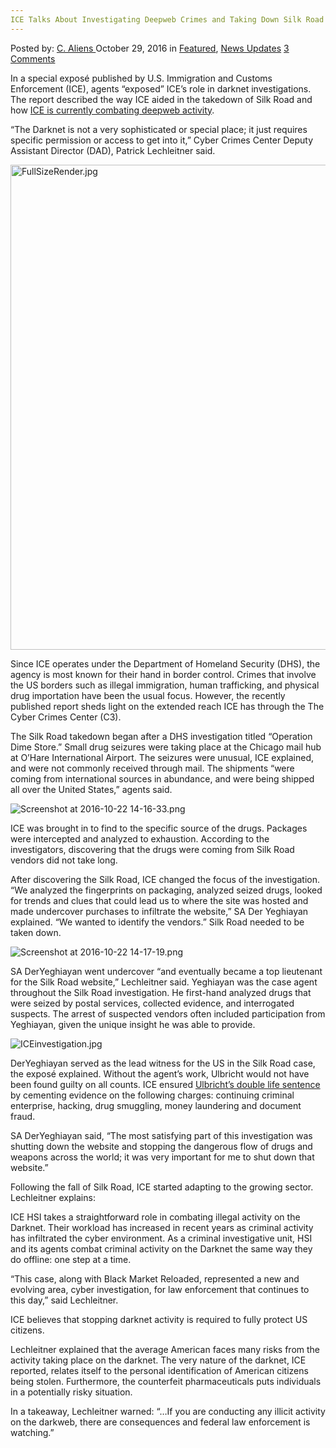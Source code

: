```yaml
---
ICE Talks About Investigating Deepweb Crimes and Taking Down Silk Road
---
```

<article class="post-listing post-16155 post type-post status-publish format-standard has-post-thumbnail hentry  tag-crimes tag-deepweb tag-ice tag-investigating tag-road tag-silk tag-talks">
    <div class="post-inner">
        <span>Posted by: <a href="https://www.deepdotweb.com/author/caliens/" title="">C. Aliens </a></span>
    <span>October 29, 2016</span>
    <span>in <a href="https://www.deepdotweb.com/category/deepdot-news/" rel="category tag">Featured</a>, <a href="https://www.deepdotweb.com/category/news-updates/" rel="category tag">News Updates</a></span>
    <span><a href="https://www.deepdotweb.com/2016/10/29/ice-talks-investigating-deepweb-crimes-taking-silk-road/#comments">3 Comments</a></span>
    </p>
    <div class="clear"></div>
    <div class="entry">
    <p>In a special exposé published by U.S. Immigration and Customs Enforcement (ICE), agents “exposed” ICE’s role in darknet investigations. The report described the way ICE aided in the takedown of Silk Road and how <a href="https://www.ice.gov/features/darknet">ICE is currently combating deepweb activity</a>.</p>
    <p>“The Darknet is not a very sophisticated or special place; it just requires specific permission or access to get into it,” Cyber Crimes Center Deputy Assistant Director (DAD), Patrick Lechleitner said.</p>
    <p><img class="wp-image-16156 aligncenter" src="https://www.deepdotweb.com/wp-content/uploads/2016/10/fullsizerender-jpg.jpeg" alt="FullSizeRender.jpg" width="885" height="776" srcset="https://www.deepdotweb.com/wp-content/uploads/2016/10/fullsizerender-jpg.jpeg 2500w, https://www.deepdotweb.com/wp-content/uploads/2016/10/fullsizerender-jpg-300x263.jpeg 300w, https://www.deepdotweb.com/wp-content/uploads/2016/10/fullsizerender-jpg-1024x897.jpeg 1024w" sizes="(max-width: 885px) 100vw, 885px"/></p>
    <p>Since ICE operates under the Department of Homeland Security (DHS), the agency is most known for their hand in border control. Crimes that involve the US borders such as illegal immigration, human trafficking, and physical drug importation have been the usual focus. However, the recently published report sheds light on the extended reach ICE has through the The Cyber Crimes Center (C3).</p>
    <p>The Silk Road takedown began after a DHS investigation titled “Operation Dime Store.” Small drug seizures were taking place at the Chicago mail hub at O&#8217;Hare International Airport. The seizures were unusual, ICE explained, and were not commonly received through mail. The shipments “were coming from international sources in abundance, and were being shipped all over the United States,” agents said.</p>
    <p><img class="wp-image-16157 aligncenter" src="https://www.deepdotweb.com/wp-content/uploads/2016/10/screenshot-at-2016-10-22-14-16-33-png.png" alt="Screenshot at 2016-10-22 14-16-33.png" srcset="https://www.deepdotweb.com/wp-content/uploads/2016/10/screenshot-at-2016-10-22-14-16-33-png.png 738w, https://www.deepdotweb.com/wp-content/uploads/2016/10/screenshot-at-2016-10-22-14-16-33-png-300x154.png 300w" sizes="(max-width: 738px) 100vw, 738px"/></p>
    <p>ICE was brought in to find to the specific source of the drugs. Packages were intercepted and analyzed to exhaustion. According to the investigators, discovering that the drugs were coming from Silk Road vendors did not take long.</p>
    <p>After discovering the Silk Road, ICE changed the focus of the investigation. “We analyzed the fingerprints on packaging, analyzed seized drugs, looked for trends and clues that could lead us to where the site was hosted and made undercover purchases to infiltrate the website,” SA Der Yeghiayan explained. “We wanted to identify the vendors.” Silk Road needed to be taken down.</p>
    <p><img class="wp-image-16158 aligncenter" src="https://www.deepdotweb.com/wp-content/uploads/2016/10/screenshot-at-2016-10-22-14-17-19-png.png" alt="Screenshot at 2016-10-22 14-17-19.png" srcset="https://www.deepdotweb.com/wp-content/uploads/2016/10/screenshot-at-2016-10-22-14-17-19-png.png 738w, https://www.deepdotweb.com/wp-content/uploads/2016/10/screenshot-at-2016-10-22-14-17-19-png-300x150.png 300w, https://www.deepdotweb.com/wp-content/uploads/2016/10/screenshot-at-2016-10-22-14-17-19-png-660x330.png 660w" sizes="(max-width: 738px) 100vw, 738px"/></p>
    <p>SA DerYeghiayan went undercover “and eventually became a top lieutenant for the Silk Road website,” Lechleitner said. Yeghiayan was the case agent throughout the Silk Road investigation. He first-hand analyzed drugs that were seized by postal services, collected evidence, and interrogated suspects. The arrest of suspected vendors often included participation from Yeghiayan, given the unique insight he was able to provide.</p>
    <p><img class="wp-image-16159 aligncenter" src="https://www.deepdotweb.com/wp-content/uploads/2016/10/iceinvestigation-jpg.jpeg" alt="ICEinvestigation.jpg" srcset="https://www.deepdotweb.com/wp-content/uploads/2016/10/iceinvestigation-jpg.jpeg 932w, https://www.deepdotweb.com/wp-content/uploads/2016/10/iceinvestigation-jpg-300x151.jpeg 300w, https://www.deepdotweb.com/wp-content/uploads/2016/10/iceinvestigation-jpg-660x330.jpeg 660w" sizes="(max-width: 932px) 100vw, 932px"/></p>
    <p>DerYeghiayan served as the lead witness for the US in the Silk Road case, the exposé explained. Without the agent’s work, Ulbricht would not have been found guilty on all counts. ICE ensured <a href="https://www.deepdotweb.com/2015/02/04/ross-ulbricht-found-guilty-running-silk-road-dread-pirate-roberts/">Ulbricht’s double life sentence</a> by cementing evidence on the following charges: continuing criminal enterprise, hacking, drug smuggling, money laundering and document fraud.</p>
    <p>SA DerYeghiayan said, “The most satisfying part of this investigation was shutting down the website and stopping the dangerous flow of drugs and weapons across the world; it was very important for me to shut down that website.”</p>
    <p>Following the fall of Silk Road, ICE started adapting to the growing sector. Lechleitner explains:</p>
    <p>ICE HSI takes a straightforward role in combating illegal activity on the Darknet. Their workload has increased in recent years as criminal activity has infiltrated the cyber environment. As a criminal investigative unit, HSI and its agents combat criminal activity on the Darknet the same way they do offline: one step at a time.</p>
    <p>“This case, along with Black Market Reloaded, represented a new and evolving area, cyber investigation, for law enforcement that continues to this day,” said Lechleitner.</p>
    <p>ICE believes that stopping darknet activity is required to fully protect US citizens.</p>
    <p>Lechleitner explained that the average American faces many risks from the activity taking place on the darknet. The very nature of the darknet, ICE reported, relates itself to the personal identification of American citizens being stolen. Furthermore, the counterfeit pharmaceuticals puts individuals in a potentially risky situation.</p>
    <p>In a takeaway, Lechleitner warned: “&#8230;If you are conducting any illicit activity on the darkweb, there are consequences and federal law enforcement is watching.”</p>
    </div>
    <span style="display:none"><a href="https://www.deepdotweb.com/tag/crimes/" rel="tag">crimes</a> <a href="https://www.deepdotweb.com/tag/deepweb/" rel="tag">deepweb</a> <a href="https://www.deepdotweb.com/tag/ice/" rel="tag">ice</a> <a href="https://www.deepdotweb.com/tag/investigating/" rel="tag">investigating</a>  <a href="https://www.deepdotweb.com/tag/talks/" rel="tag">talks</a></span> <span style="display:none" class="updated">2016-10-29</span>
    <div style="display:none" class="vcard author" itemprop="author" itemscope itemtype="http://schema.org/Person"><strong class="fn" itemprop="name"><a href="https://www.deepdotweb.com/author/caliens/" title="Posts by C. Aliens" rel="author">C. Aliens</a></strong></div>
    </div>
</article>

